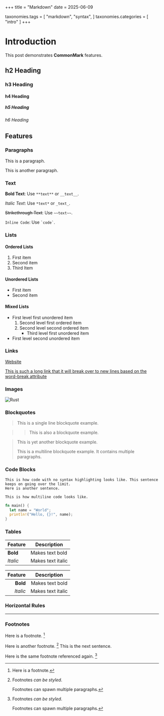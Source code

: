+++
title = "Markdown"
date = 2025-06-09

taxonomies.tags = [
  "markdown",
  "syntax",
]
taxonomies.categories = [
  "intro"
]
+++

# Introduction

This post demonstrates **CommonMark** features.

## h2 Heading

### h3 Heading

#### h4 Heading

##### h5 Heading

###### h6 Heading

## Features

### Paragraphs

This is a paragraph.

This is another paragraph.

### Text

**Bold Text**: Use `**text**` or `__text__`.

_Italic Text_: Use `*text*` or `_text_`.

~~Strikethrough Text~~: Use `~~text~~`.

`Inline Code`: Use `` `code` ``.

### Lists

#### Ordered Lists

1. First item
2. Second item
3. Third Item

#### Unordered Lists

- First item
- Second item

#### Mixed Lists

- First level first unordered item
  1. Second level first ordered item
  2. Second level second ordered item
     - Third level first unordered item
- First level second unordered item

### Links

[Website](https://www.example.com)

[This is such a long link that it will break over to new lines based on the word-break attribute](https:/www.example.com)

### Images

![Rust](/posts/rust.png)

### Blockquotes

> This is a single line blockquote example.

> > This is also a blockquote example.

> This is yet another blockquote example.
>
> This is a multiline blockquote example. It contains multiple paragraphs.

### Code Blocks

```text
This is how code with no syntax highlighting looks like. This sentence keeps on going over the limit.
Here is another sentence.

This is how multiline code looks like.
```

```rust
fn main() {
  let name = "World";
  println!("Hello, {}!", name);
}
```

### Tables

| Feature  | Description       |
| -------- | ----------------- |
| **Bold** | Makes text bold   |
| _Italic_ | Makes text italic |

|  Feature |    Description    |
| -------: | :---------------: |
| **Bold** |  Makes text bold  |
| _Italic_ | Makes text italic |

### Horizontal Rules

---

### Footnotes

Here is a footnote. [^1]

Here is another footnote. [^2] This is the next sentence.

Here is the same footnote referenced again. [^2]

[^1]: Here is a footnote.

[^2]: Footnotes _can be styled_.

    Footnotes can spawn multiple paragraphs.
